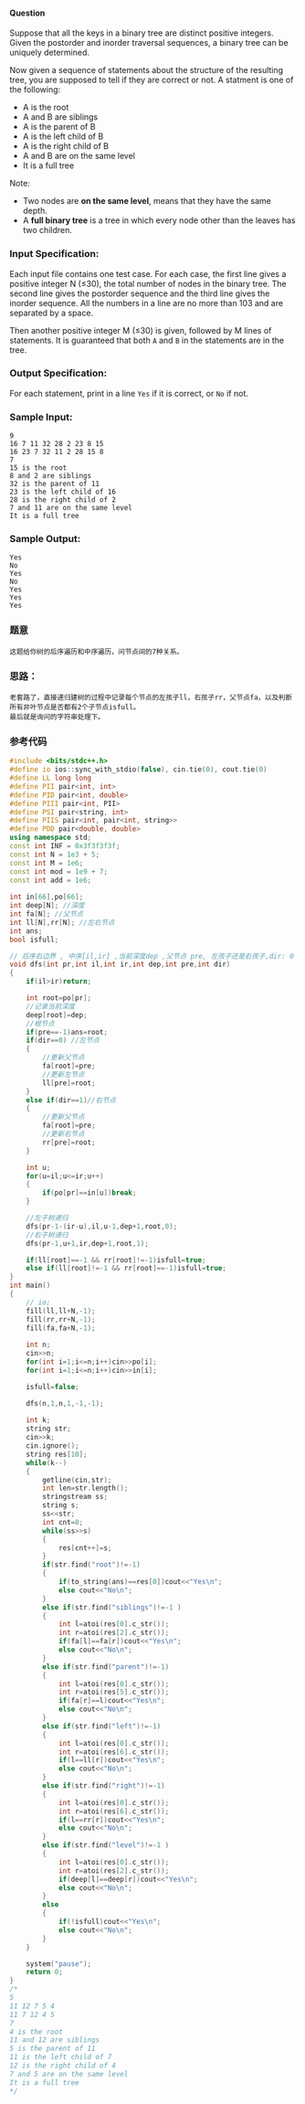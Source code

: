 #### Question
Suppose that all the keys in a binary tree are distinct positive integers. Given the postorder and inorder traversal sequences, a binary tree can be uniquely determined.

Now given a sequence of statements about the structure of the resulting tree, you are supposed to tell if they are correct or not. A statment is one of the following:

-   A is the root
-   A and B are siblings
-   A is the parent of B
-   A is the left child of B
-   A is the right child of B
-   A and B are on the same level
-   It is a full tree

Note:

-   Two nodes are **on the same level**, means that they have the same depth.
-   A **full binary tree** is a tree in which every node other than the leaves has two children.

### Input Specification:

Each input file contains one test case. For each case, the first line gives a positive integer N (≤30), the total number of nodes in the binary tree. The second line gives the postorder sequence and the third line gives the inorder sequence. All the numbers in a line are no more than 103 and are separated by a space.

Then another positive integer M (≤30) is given, followed by M lines of statements. It is guaranteed that both `A` and `B` in the statements are in the tree.

### Output Specification:

For each statement, print in a line `Yes` if it is correct, or `No` if not.

### Sample Input:

```in
9
16 7 11 32 28 2 23 8 15
16 23 7 32 11 2 28 15 8
7
15 is the root
8 and 2 are siblings
32 is the parent of 11
23 is the left child of 16
28 is the right child of 2
7 and 11 are on the same level
It is a full tree
```

### Sample Output:

```out
Yes
No
Yes
No
Yes
Yes
Yes
```

### 题意
```in
这题给你树的后序遍历和中序遍历，问节点间的7种关系。
```
### 思路：
```in
老套路了，直接递归建树的过程中记录每个节点的左孩子ll，右孩子rr，父节点fa，以及判断所有非叶节点是否都有2个子节点isfull。
最后就是询问的字符串处理下。
```
### 参考代码
```c++
#include <bits/stdc++.h>
#define io ios::sync_with_stdio(false), cin.tie(0), cout.tie(0)
#define LL long long
#define PII pair<int, int>
#define PID pair<int, double>
#define PIII pair<int, PII>
#define PSI pair<string, int>
#define PIIS pair<int, pair<int, string>>
#define PDD pair<double, double>
using namespace std;
const int INF = 0x3f3f3f3f;
const int N = 1e3 + 5;
const int M = 1e6;
const int mod = 1e9 + 7;
const int add = 1e6;
  
int in[66],po[66];
int deep[N]; //深度
int fa[N]; //父节点
int ll[N],rr[N]; //左右节点
int ans;
bool isfull;

// 后序右边界 , 中序[il,ir] ,当前深度dep ,父节点 pre, 左孩子还是右孩子,dir: 0 , 1
void dfs(int pr,int il,int ir,int dep,int pre,int dir)
{
    if(il>ir)return;

    int root=po[pr];
    //记录当前深度
    deep[root]=dep;
    //根节点
    if(pre==-1)ans=root;
    if(dir==0) //左节点
    {
        //更新父节点
        fa[root]=pre;
        //更新左节点
        ll[pre]=root;
    }
    else if(dir==1)//右节点
    {
        //更新父节点
        fa[root]=pre;
        //更新右节点
        rr[pre]=root;
    }

    int u; 
    for(u=il;u<=ir;u++)
    {
        if(po[pr]==in[u])break;
    }

    //左子树递归
    dfs(pr-1-(ir-u),il,u-1,dep+1,root,0);
    //右子树递归
    dfs(pr-1,u+1,ir,dep+1,root,1);

    if(ll[root]==-1 && rr[root]!=-1)isfull=true;
    else if(ll[root]!=-1 && rr[root]==-1)isfull=true;
}
int main()
{
    // io;
    fill(ll,ll+N,-1);
    fill(rr,rr+N,-1);
    fill(fa,fa+N,-1);
 
    int n;
    cin>>n;
    for(int i=1;i<=n;i++)cin>>po[i];
    for(int i=1;i<=n;i++)cin>>in[i];

    isfull=false;

    dfs(n,1,n,1,-1,-1);
    
    int k;
    string str;
    cin>>k;
    cin.ignore();
    string res[10];
    while(k--)
    {
        getline(cin,str);
        int len=str.length();
        stringstream ss;
        string s;
        ss<<str;
        int cnt=0;
        while(ss>>s)
        {
            res[cnt++]=s;
        }
        if(str.find("root")!=-1)
        {
            if(to_string(ans)==res[0])cout<<"Yes\n";
            else cout<<"No\n";
        }
        else if(str.find("siblings")!=-1 )
        {
            int l=atoi(res[0].c_str());
            int r=atoi(res[2].c_str());
            if(fa[l]==fa[r])cout<<"Yes\n";
            else cout<<"No\n";
        }
        else if(str.find("parent")!=-1)
        {
            int l=atoi(res[0].c_str());
            int r=atoi(res[5].c_str());
            if(fa[r]==l)cout<<"Yes\n";
            else cout<<"No\n";
        }
        else if(str.find("left")!=-1)
        {
            int l=atoi(res[0].c_str());
            int r=atoi(res[6].c_str());
            if(l==ll[r])cout<<"Yes\n";
            else cout<<"No\n";
        }
        else if(str.find("right")!=-1)
        {
            int l=atoi(res[0].c_str());
            int r=atoi(res[6].c_str());
            if(l==rr[r])cout<<"Yes\n";
            else cout<<"No\n";
        }
        else if(str.find("level")!=-1 )
        {
            int l=atoi(res[0].c_str());
            int r=atoi(res[2].c_str());
            if(deep[l]==deep[r])cout<<"Yes\n";
            else cout<<"No\n";
        }
        else
        {
            if(!isfull)cout<<"Yes\n";
            else cout<<"No\n";
        }
    }

    system("pause");
    return 0;
}
/*
5
11 12 7 5 4
11 7 12 4 5
7
4 is the root
11 and 12 are siblings
5 is the parent of 11
11 is the left child of 7
12 is the right child of 4
7 and 5 are on the same level
It is a full tree
*/
```